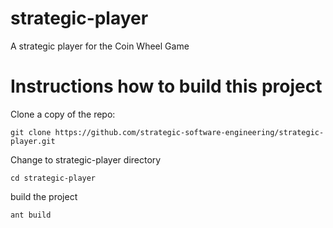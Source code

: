 # strategic-player
A strategic player for the Coin Wheel Game

# Instructions how to build this project
Clone a copy of the repo:
~~~
git clone https://github.com/strategic-software-engineering/strategic-player.git
~~~
Change to strategic-player directory
~~~
cd strategic-player
~~~
build the project
~~~
ant build
~~~
